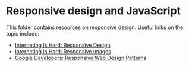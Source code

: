 # Responsive design and JavaScript

This folder contains resources on responsive design. Useful links on the topic include:

* [Interneting Is Hard: Responsive Design](https://internetingishard.com/html-and-css/responsive-design/)
* [Interneting Is Hard: Responsive Images](https://internetingishard.com/html-and-css/responsive-images/)
* [Google Developers: Responsive Web Design Patterns](https://developers.google.com/web/fundamentals/design-and-ui/responsive/patterns?hl=en)

